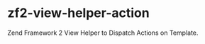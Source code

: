 zf2-view-helper-action
======================

Zend Framework 2 View Helper to Dispatch Actions on Template.
